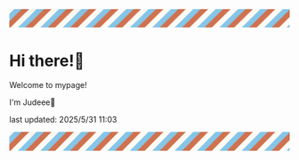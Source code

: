 <!-- Header image -->
<img src="./pokemon/pokemon_17.png" width="1000">

# Hi there!👋

Welcome to mypage!

I'm Judeee🐷

last updated: 2025/5/31 11:03

<!-- Footer image -->
<img src="./pokemon/pokemon_17.png" width="1000">
